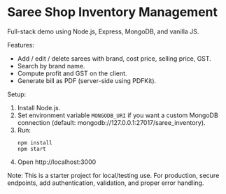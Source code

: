 # Saree Shop Inventory Management
Full-stack demo using Node.js, Express, MongoDB, and vanilla JS.

Features:
- Add / edit / delete sarees with brand, cost price, selling price, GST.
- Search by brand name.
- Compute profit and GST on the client.
- Generate bill as PDF (server-side using PDFKit).

Setup:
1. Install Node.js.
2. Set environment variable `MONGODB_URI` if you want a custom MongoDB connection (default: mongodb://127.0.0.1:27017/saree_inventory).
3. Run:
   ```
   npm install
   npm start
   ```
4. Open http://localhost:3000

Note: This is a starter project for local/testing use. For production, secure endpoints, add authentication, validation, and proper error handling.
